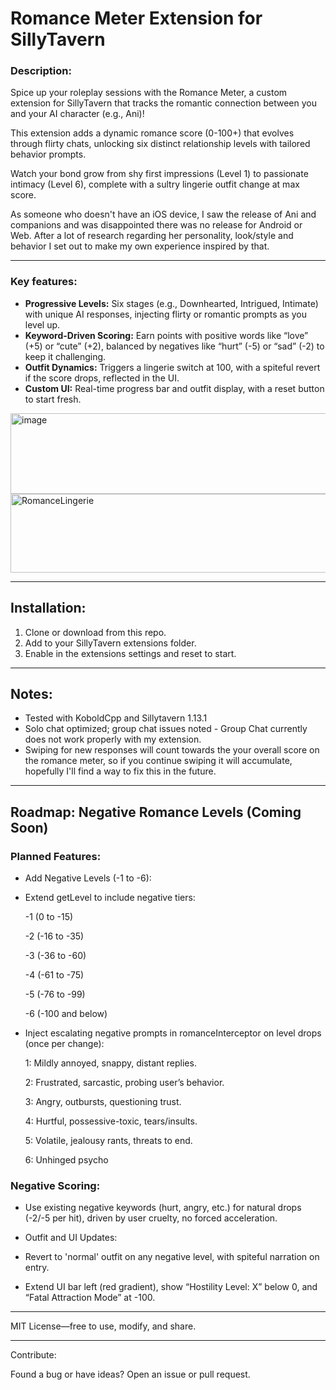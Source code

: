 # Romance Meter Extension for SillyTavern
### Description:

Spice up your roleplay sessions with the Romance Meter, a custom extension for SillyTavern that tracks the romantic connection between you and your AI character (e.g., Ani)!
 
This extension adds a dynamic romance score (0-100+) that evolves through flirty chats, unlocking six distinct relationship levels with tailored behavior prompts.
 
Watch your bond grow from shy first impressions (Level 1) to passionate intimacy (Level 6), complete with a sultry lingerie outfit change at max score.

As someone who doesn't have an iOS device, I saw the release of Ani and companions and was disappointed there was no release for Android or Web. After a lot of research regarding her personality, look/style and behavior I set out to make my own experience inspired by that.

---

### Key features:

- **Progressive Levels:** Six stages (e.g., Downhearted, Intrigued, Intimate) with unique AI responses, injecting flirty or romantic prompts as you level up.
- **Keyword-Driven Scoring:** Earn points with positive words like “love” (+5) or “cute” (+2), balanced by negatives like “hurt” (-5) or “sad” (-2) to keep it challenging.
- **Outfit Dynamics:** Triggers a lingerie switch at 100, with a spiteful revert if the score drops, reflected in the UI.
- **Custom UI:** Real-time progress bar and outfit display, with a reset button to start fresh.

<img width="634" height="129" alt="image" src="https://github.com/user-attachments/assets/dfc53a4e-ae19-4c4f-9c37-67f8bdc45e1d" />



<img width="634" height="126" alt="RomanceLingerie" src="https://github.com/user-attachments/assets/7a3d538b-3bd9-49b3-bdff-6b8372e0d1b9" />


---

## Installation:

1. Clone or download from this repo.
2. Add to your SillyTavern extensions folder.
3. Enable in the extensions settings and reset to start.

---

## Notes:

- Tested with KoboldCpp and Sillytavern 1.13.1
- Solo chat optimized; group chat issues noted - Group Chat currently does not work properly with my extension. 
- Swiping for new responses will count towards the your overall score on the romance meter, so if you continue swiping it will accumulate, hopefully I'll find a way to fix this in the future.

---

## Roadmap: Negative Romance Levels (Coming Soon)

### Planned Features:

- Add Negative Levels (-1 to -6):

- Extend getLevel to include negative tiers: 

    -1 (0 to -15)

    -2 (-16 to -35) 

    -3 (-36 to -60) 

    -4 (-61 to -75) 

    -5 (-76 to -99) 

    -6 (-100 and below) 

- Inject escalating negative prompts in romanceInterceptor on level drops (once per change):

    1: Mildly annoyed, snappy, distant replies.

    2: Frustrated, sarcastic, probing user’s behavior.

    3: Angry, outbursts, questioning trust.

    4: Hurtful, possessive-toxic, tears/insults.

    5: Volatile, jealousy rants, threats to end.

    6: Unhinged psycho

### Negative Scoring:

- Use existing negative keywords (hurt, angry, etc.) for natural drops (-2/-5 per hit), driven by user cruelty, no forced acceleration.

- Outfit and UI Updates:

- Revert to 'normal' outfit on any negative level, with spiteful narration on entry.
- Extend UI bar left (red gradient), show “Hostility Level: X” below 0, and “Fatal Attraction Mode” at -100.

---

MIT License—free to use, modify, and share.

---

Contribute:

Found a bug or have ideas? Open an issue or pull request.

